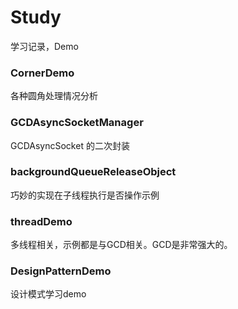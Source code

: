 # Study
学习记录，Demo

### CornerDemo
各种圆角处理情况分析

### GCDAsyncSocketManager
GCDAsyncSocket 的二次封装

### backgroundQueueReleaseObject 
巧妙的实现在子线程执行是否操作示例

### threadDemo
多线程相关，示例都是与GCD相关。GCD是非常强大的。

### DesignPatternDemo
设计模式学习demo

